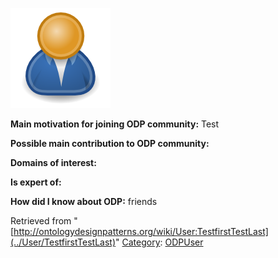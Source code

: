 [![Image:ODPUser.png](../images/a/a6/ODPUser.png)](../Image/ODPUser.png "Image:ODPUser.png")




  





__Main motivation for joining ODP community:__ Test


__Possible main contribution to ODP community:__


__Domains of interest:__


  



__Is expert of:__


  

__How did I know about ODP:__ friends






Retrieved from "[http://ontologydesignpatterns.org/wiki/User:TestfirstTestLast](../User/TestfirstTestLast)"
 [Category](http://ontologydesignpatterns.org/wiki/Special:Categories "Special:Categories"): [ODPUser](../Category/ODPUser "Category:ODPUser")